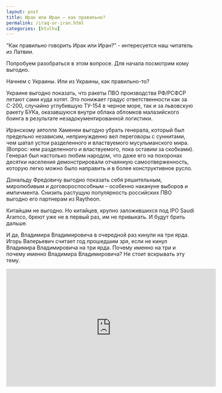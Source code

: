 ```yaml
---
layout: post
title: Ирак или Иран – как правильно?
permalink: /iraq-or-iran.html
categories: [ktulhu]
---
```


“Как правильно говорить Ирак или Иран?” - интересуется наш читатель из Латвии.

Попробуем разобраться в этом вопросе. Для начала посмотрим кому выгодно.

Начнем с Украины. Или из Украины, как правильно-то?

Украине выгодно показать, что ракеты ПВО производства РФ/РСФСР летают сами куда хотят. Это понижает градус ответственности как за С-200, случайно углубившую ТУ-154 в черное море, так и за львовскую ракету БУКа, оказавшуюся внутри облака обломков малазийского боинга в результате незадокументированной логистики.

Иранскому аятолле Хаменеи выгодно убрать генерала, который был предельно независим, непринужденно вел переговоры с суннитами, чем шатал устои разделенного и властвуемого мусульманского мира. (Вопрос: кем разделенного и властвуемого, пока оставим за скобками). Генерал был настолько любим народом, что даже его на похоронах десятки населения демонстрировали отчаянную самоотверженность, которую легко можно было направить и в более конструктивное русло.

Дональду Фредовичу выгодно показать себя решительным, миролюбивым и договороспособным – особенно накануне выборов и импичмента. Снизить растущую популярность российских ПВО выгодно его партнерам из Raytheon.

Китайцам не выгодно. Но китайцев, крупно заложившихся под IPO Saudi Aramco, бреют уже не в первый раз, им не привыкать. И будут брить дальше.

И да, Владимира Владимировича в очередной раз кинули на три ярда. Игорь Валерьевич считает год прошедшим зря, если не кинул Владимира Владимировича на три ярда. Почему именно на три и почему именно Владимира Владимировича? Не стоит вскрывать эту тему.

<iframe width="560" height="315" src="https://www.youtube.com/embed/MxCBuQhy-CM" frameborder="0" allow="accelerometer; autoplay; encrypted-media; gyroscope; picture-in-picture" allowfullscreen></iframe>
